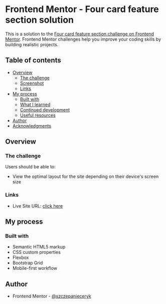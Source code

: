 # Frontend Mentor - Four card feature section solution

This is a solution to the [Four card feature section challenge on Frontend Mentor](https://www.frontendmentor.io/challenges/four-card-feature-section-weK1eFYK). Frontend Mentor challenges help you improve your coding skills by building realistic projects.

## Table of contents

- [Overview](#overview)
  - [The challenge](#the-challenge)
  - [Screenshot](#screenshot)
  - [Links](#links)
- [My process](#my-process)
  - [Built with](#built-with)
  - [What I learned](#what-i-learned)
  - [Continued development](#continued-development)
  - [Useful resources](#useful-resources)
- [Author](#author)
- [Acknowledgments](#acknowledgments)

## Overview

### The challenge

Users should be able to:

- View the optimal layout for the site depending on their device's screen size

### Links

- Live Site URL: [click here](https://szczepanieceryk.github.io/Frontend-Mentor-Four-card-feature-section-solution/)

## My process

### Built with

- Semantic HTML5 markup
- CSS custom properties
- Flexbox
- Bootstrap Grid
- Mobile-first workflow

## Author

- Frontend Mentor - [@szczepanieceryk](https://www.frontendmentor.io/profile/szczepanieceryk)
